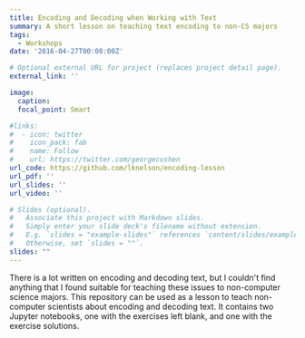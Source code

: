 ```yaml
---
title: Encoding and Decoding when Working with Text
summary: A short lesson on teaching text encoding to non-CS majors
tags:
  - Workshops
date: '2016-04-27T00:00:00Z'

# Optional external URL for project (replaces project detail page).
external_link: ''

image:
  caption: 
  focal_point: Smart

#links:
#  - icon: twitter
#    icon_pack: fab
#    name: Follow
#    url: https://twitter.com/georgecushen
url_code: https://github.com/lknelson/encoding-lesson
url_pdf: ''
url_slides: ''
url_video: ''

# Slides (optional).
#   Associate this project with Markdown slides.
#   Simply enter your slide deck's filename without extension.
#   E.g. `slides = "example-slides"` references `content/slides/example-slides.md`.
#   Otherwise, set `slides = ""`.
slides: ""
---
```


There is a lot written on encoding and decoding text, but I couldn't find anything that I found suitable for teaching these issues to non-computer science majors. This repository can be used as a lesson to teach non-computer scientists about encoding and decoding text. It contains two Jupyter notebooks, one with the exercises left blank, and one with the exercise solutions. 

